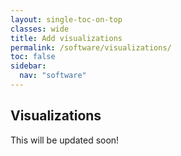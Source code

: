 ```yaml
---
layout: single-toc-on-top
classes: wide
title: Add visualizations
permalink: /software/visualizations/
toc: false
sidebar:
  nav: "software"
---
```


## Visualizations

This will be updated soon! 



